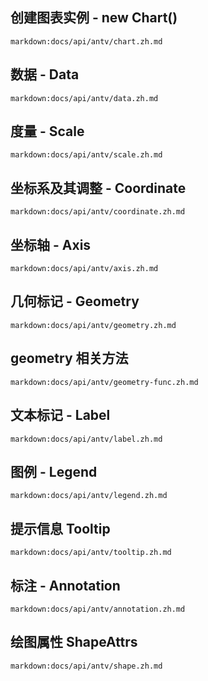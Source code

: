 ## 创建图表实例 - new Chart()

`markdown:docs/api/antv/chart.zh.md`

## 数据 - Data

`markdown:docs/api/antv/data.zh.md`

## 度量 - Scale

`markdown:docs/api/antv/scale.zh.md`

## 坐标系及其调整 - Coordinate

`markdown:docs/api/antv/coordinate.zh.md`

## 坐标轴 - Axis

`markdown:docs/api/antv/axis.zh.md`

## 几何标记 - Geometry

`markdown:docs/api/antv/geometry.zh.md`

## geometry 相关方法

`markdown:docs/api/antv/geometry-func.zh.md`

## 文本标记 - Label

`markdown:docs/api/antv/label.zh.md`

## 图例 - Legend

`markdown:docs/api/antv/legend.zh.md`

## 提示信息 Tooltip

`markdown:docs/api/antv/tooltip.zh.md`

## 标注 - Annotation

`markdown:docs/api/antv/annotation.zh.md`

## 绘图属性 ShapeAttrs

`markdown:docs/api/antv/shape.zh.md`
